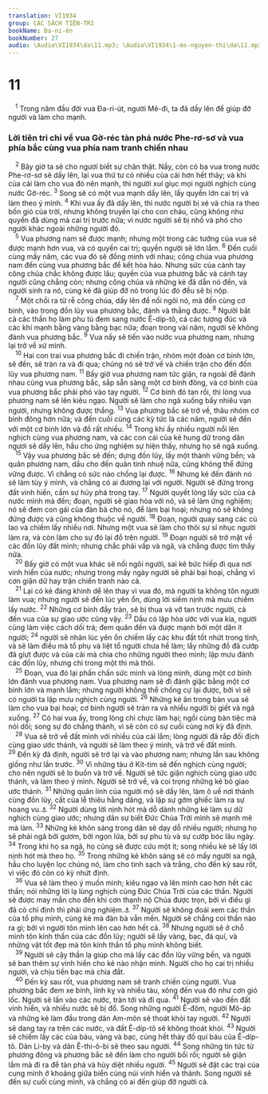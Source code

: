 ```yaml
---
translation: VI1934
group: CÁC SÁCH TIÊN-TRI
bookName: Đa-ni-ên 
bookNumber: 27
audio: \Audio\VI1934\da\11.mp3; \Audio\VI1934\1-ms-nguyen-thi\da\11.mp3
---
```


<div class="title"><h1>11</h1></div>
<span class="verse da_11_1"> <sup>1</sup> Trong năm đầu đời vua Đa-ri-út, người Mê-đi, ta đã dấy lên để giúp đỡ người và làm cho mạnh. <br/></span>
<div class="title"><h3>Lời tiên tri chỉ về vua Gờ-réc tàn phá nước Phe-rơ-sơ và vua phía bắc cùng vua phía nam tranh chiến nhau</h3></div>
<span class="verse da_11_2"> <sup>2</sup> Bây giờ ta sẽ cho ngươi biết sự chân thật. Nầy, còn có ba vua trong nước Phe-rơ-sơ sẽ dấy lên, lại vua thứ tư có nhiều của cải hơn hết thảy; và khi của cải làm cho vua đó nên mạnh, thì người xui giục mọi người nghịch cùng nước Gờ-réc. </span>
<span class="verse da_11_3"><sup>3</sup> Song sẽ có một vua mạnh dấy lên, lấy quyền lớn cai trị và làm theo ý mình. </span>
<span class="verse da_11_4"><sup>4</sup> Khi vua ấy đã dấy lên, thì nước người bị xé và chia ra theo bốn gió của trời, nhưng không truyền lại cho con cháu, cũng không như quyền đã dùng mà cai trị trước nữa; vì nước người sẽ bị nhổ và phó cho người khác ngoài những người đó. <br/></span>
<span class="verse da_11_5"> <sup>5</sup> Vua phương nam sẽ được mạnh; nhưng một trong các tướng của vua sẽ được mạnh hơn vua, và có quyền cai trị; quyền người sẽ lớn lắm. </span>
<span class="verse da_11_6"><sup>6</sup> Đến cuối cùng mấy năm, các vua đó sẽ đồng minh với nhau; công chúa vua phương nam đến cùng vua phương bắc để kết hòa hảo. Nhưng sức của cánh tay công chúa chắc không được lâu; quyền của vua phương bắc và cánh tay người cũng chẳng còn; nhưng công chúa và những kẻ đã dẫn nó đến, và người sinh ra nó, cùng kẻ đã giúp đỡ nó trong lúc đó đều sẽ bị nộp. <br/></span>
<span class="verse da_11_7"> <sup>7</sup> Một chồi ra từ rễ công chúa, dấy lên để nối ngôi nó, mà đến cùng cơ binh, vào trong đồn lũy vua phương bắc, đánh và thắng được. </span>
<span class="verse da_11_8"><sup>8</sup> Người bắt cả các thần họ làm phu tù đem sang nước Ê-díp-tô, cả các tượng đúc và các khí mạnh bằng vàng bằng bạc nữa; đoạn trong vài năm, người sẽ không đánh vua phương bắc. </span>
<span class="verse da_11_9"><sup>9</sup> Vua nầy sẽ tiến vào nước vua phương nam, nhưng lại trở về xứ mình. <br/></span>
<span class="verse da_11_10"> <sup>10</sup> Hai con trai vua phương bắc đi chiến trận, nhóm một đoàn cơ binh lớn, sẽ đến, sẽ tràn ra và đi qua; chúng nó sẽ trở về và chiến trận cho đến đồn lũy vua phương nam. </span>
<span class="verse da_11_11"><sup>11</sup> Bấy giờ vua phương nam tức giận, ra ngoài để đánh nhau cùng vua phương bắc, sắp sẵn sàng một cơ binh đông, và cơ binh của vua phương bắc phải phó vào tay người. </span>
<span class="verse da_11_12"><sup>12</sup> Cơ binh đó tan rồi, thì lòng vua phương nam sẽ lên kiêu ngạo. Người sẽ làm cho ngã xuống bấy nhiêu vạn người, nhưng không được thắng. </span>
<span class="verse da_11_13"><sup>13</sup> Vua phương bắc sẽ trở về, thâu nhóm cơ binh đông hơn nữa; và đến cuối cùng các kỳ tức là các năm, người sẽ đến với một cơ binh lớn và đồ rất nhiều. </span>
<span class="verse da_11_14"><sup>14</sup> Trong khi ấy nhiều người nổi lên nghịch cùng vua phương nam, và các con cái của kẻ hung dữ trong dân ngươi sẽ dấy lên, hầu cho ứng nghiệm sự hiện thấy, nhưng họ sẽ ngã xuống. <br/></span>
<span class="verse da_11_15"> <sup>15</sup> Vậy vua phương bắc sẽ đến; dựng đồn lũy, lấy một thành vững bền; và quân phương nam, dầu cho đến quân tinh nhuệ nữa, cũng không thể đứng vững được. Vì chẳng có sức nào chống lại được. </span>
<span class="verse da_11_16"><sup>16</sup> Nhưng kẻ đến đánh nó sẽ làm tùy ý mình, và chẳng có ai đương lại với người. Người sẽ đứng trong đất vinh hiển, cầm sự hủy phá trong tay. </span>
<span class="verse da_11_17"><sup>17</sup> Người quyết lòng lấy sức của cả nước mình mà đến; đoạn, người sẽ giao hòa với nó, và sẽ làm ứng nghiệm; nó sẽ đem con gái của đàn bà cho nó, để làm bại hoại; nhưng nó sẽ không đứng được và cũng không thuộc về người. </span>
<span class="verse da_11_18"><sup>18</sup> Đoạn, người quay sang các cù lao và chiếm lấy nhiều nơi. Nhưng một vua sẽ làm cho thôi sự sỉ nhục người làm ra, và còn làm cho sự đó lại đổ trên người. </span>
<span class="verse da_11_19"><sup>19</sup> Đoạn người sẽ trở mặt về các đồn lũy đất mình; nhưng chắc phải vấp và ngã, và chẳng được tìm thấy nữa. <br/></span>
<span class="verse da_11_20"> <sup>20</sup> Bấy giờ có một vua khác sẽ nối ngôi người, sai kẻ bức hiếp đi qua nơi vinh hiển của nước; nhưng trong mấy ngày người sẽ phải bại hoại, chẳng vì cơn giận dữ hay trận chiến tranh nào cả. <br/></span>
<span class="verse da_11_21"> <sup>21</sup> Lại có kẻ đáng khinh dể lên thay vì vua đó, mà người ta không tôn người làm vua; nhưng người sẽ đến lúc yên ổn, dùng lời siểm nịnh mà mưu chiếm lấy nước. </span>
<span class="verse da_11_22"><sup>22</sup> Những cơ binh đầy tràn, sẽ bị thua và vỡ tan trước người, cả đến vua của sự giao ước cũng vậy. </span>
<span class="verse da_11_23"><sup>23</sup> Dầu có lập hòa ước với vua kia, người cũng làm việc cách dối trá; đem quân đến và được mạnh bởi một dân ít người; </span>
<span class="verse da_11_24"><sup>24</sup> người sẽ nhân lúc yên ổn chiếm lấy các khu đất tốt nhứt trong tỉnh, và sẽ làm điều mà tổ phụ và liệt tổ người chưa hề làm; lấy những đồ đã cướp đã giựt được và của cải mà chia cho những người theo mình; lập mưu đánh các đồn lũy, nhưng chỉ trong một thì mà thôi. <br/></span>
<span class="verse da_11_25"> <sup>25</sup> Đoạn, vua đó lại phấn chấn sức mình và lòng mình, dùng một cơ binh lớn đánh vua phương nam. Vua phương nam sẽ đi đánh giặc bằng một cơ binh lớn và mạnh lắm; nhưng người không thể chống cự lại được, bởi vì sẽ có người ta lập mưu nghịch cùng người. </span>
<span class="verse da_11_26"><sup>26</sup> Những kẻ ăn trong bàn vua sẽ làm cho vua bại hoại; cơ binh người sẽ tràn ra và nhiều người bị giết và ngã xuống. </span>
<span class="verse da_11_27"><sup>27</sup> Có hai vua ấy, trong lòng chỉ chực làm hại; ngồi cùng bàn tiệc mà nói dối; song sự đó chẳng thành, vì sẽ còn có sự cuối cùng nơi kỳ đã định. <br/></span>
<span class="verse da_11_28"> <sup>28</sup> Vua sẽ trở về đất mình với nhiều của cải lắm; lòng người đã rắp đối địch cùng giao ước thánh, và người sẽ làm theo ý mình, và trở về đất mình. </span>
<span class="verse da_11_29"><sup>29</sup> Đến kỳ đã định, người sẽ trở lại và vào phương nam; nhưng lần sau không giống như lần trước. </span>
<span class="verse da_11_30"><sup>30</sup> Vì những tàu ở Kít-tim sẽ đến nghịch cùng người; cho nên người sẽ lo buồn và trở về. Người sẽ tức giận nghịch cùng giao ước thánh, và làm theo ý mình. Người sẽ trở về, và coi trọng những kẻ bỏ giao ước thánh. </span>
<span class="verse da_11_31"><sup>31</sup> Những quân lính của người mộ sẽ dấy lên, làm ô uế nơi thánh cùng đồn lũy, cất của lễ thiêu hằng dâng, và lập sự gớm ghiếc làm ra sự hoang vu.<a data-toggle="tooltip" data-placement="bottom" title="Da 9:27; 12:11; Mat 24:15; Mac 13:14">⚓</a></span>
<span class="verse da_11_32"><sup>32</sup> Người dùng lời nịnh hót mà dỗ dành những kẻ làm sự dữ nghịch cùng giao ước; nhưng dân sự biết Đức Chúa Trời mình sẽ mạnh mẽ mà làm. </span>
<span class="verse da_11_33"><sup>33</sup> Những kẻ khôn sáng trong dân sẽ dạy dỗ nhiều người; nhưng họ sẽ phải ngã bởi gươm, bởi ngọn lửa, bởi sự phu tù và sự cướp bóc lâu ngày. </span>
<span class="verse da_11_34"><sup>34</sup> Trong khi họ sa ngã, họ cũng sẽ được cứu một ít; song nhiều kẻ sẽ lấy lời nịnh hót mà theo họ. </span>
<span class="verse da_11_35"><sup>35</sup> Trong những kẻ khôn sáng sẽ có mấy người sa ngã, hầu cho luyện lọc chúng nó, làm cho tinh sạch và trắng, cho đến kỳ sau rốt, vì việc đó còn có kỳ nhứt định. <br/></span>
<span class="verse da_11_36"> <sup>36</sup> Vua sẽ làm theo ý muốn mình; kiêu ngạo và lên mình cao hơn hết các thần; nói những lời lạ lùng nghịch cùng Đức Chúa Trời của các thần. Người sẽ được may mắn cho đến khi cơn thạnh nộ Chúa được trọn, bởi vì điều gì đã có chỉ định thì phải ứng nghiệm.<a data-toggle="tooltip" data-placement="bottom" title="2Te 2:3-4; Kh 13:5-6">⚓</a></span>
<span class="verse da_11_37"><sup>37</sup> Người sẽ không đoái xem các thần của tổ phụ mình, cùng kẻ mà đàn bà vẫn mến. Người sẽ chẳng coi thần nào ra gì; bởi vì người tôn mình lên cao hơn hết cả. </span>
<span class="verse da_11_38"><sup>38</sup> Nhưng người sẽ ở chỗ mình tôn kính thần của các đồn lũy; người sẽ lấy vàng, bạc, đá quí, và những vật tốt đẹp mà tôn kính thần tổ phụ mình không biết. <br/></span>
<span class="verse da_11_39"> <sup>39</sup> Người sẽ cậy thần lạ giúp cho mà lấy các đồn lũy vững bền, và người sẽ ban thêm sự vinh hiển cho kẻ nào nhận mình. Người cho họ cai trị nhiều người, và chịu tiền bạc mà chia đất. <br/></span>
<span class="verse da_11_40"> <sup>40</sup> Đến kỳ sau rốt, vua phương nam sẽ tranh chiến cùng người. Vua phương bắc đem xe binh, lính kỵ và nhiều tàu, xông đến vua đó như cơn gió lốc. Người sẽ lấn vào các nước, tràn tới và đi qua. </span>
<span class="verse da_11_41"><sup>41</sup> Người sẽ vào đến đất vinh hiển, và nhiều nước sẽ bị đổ. Song những người Ê-đôm, người Mô-áp và những kẻ làm đầu trong dân Am-môn sẽ thoát khỏi tay người. </span>
<span class="verse da_11_42"><sup>42</sup> Người sẽ dang tay ra trên các nước, và đất Ê-díp-tô sẽ không thoát khỏi. </span>
<span class="verse da_11_43"><sup>43</sup> Người sẽ chiếm lấy các của báu, vàng và bạc, cùng hết thảy đồ quí báu của Ê-díp-tô. Dân Li-by và dân Ê-thi-ô-bi sẽ theo sau người. </span>
<span class="verse da_11_44"><sup>44</sup> Song những tin tức từ phương đông và phương bắc sẽ đến làm cho người bối rối; người sẽ giận lắm mà đi ra để tàn phá và hủy diệt nhiều người. </span>
<span class="verse da_11_45"><sup>45</sup> Người sẽ đặt các trại của cung mình ở khoảng giữa biển cùng núi vinh hiển và thánh. Song người sẽ đến sự cuối cùng mình, và chẳng có ai đến giúp đỡ người cả. <br/></span>
